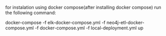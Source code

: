 for instalation using docker compose(after installing docker compose)
run the following command:

docker-compose -f elk-docker-compose.yml -f neo4j-etl-docker-compose.yml -f docker-compose.yml -f local-deployment.yml up
